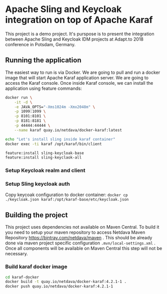 # Apache Sling and Keycloak integration on top of Apache Karaf

This project is a demo project. It's purspose is to present the integration between Apache Sling and
Keycloak IDM projects at Adapt.to 2018 conference in Potsdam, Germany.


## Running the application

The easiest way to run is via Docker.
We are going to pull and run a docker image that will start Apache Karaf application server.
We are going to access the Karaf console.
Once inside Karaf console, we can install the application using feature commands:

```sh
docker run \
    -it -d \
    -e JAVA_OPTS="-Xms1024m -Xmx2048m" \
    -p 1099:1099 \
    -p 8101:8101 \
    -p 8181:8181 \
    -p 44444:44444 \
    --name karaf quay.io/netdava/docker-karaf:latest

echo "Let's install sling inside karaf container"
docker exec -ti karaf /opt/karaf/bin/client

feature:install sling-keycloak-base
feature:install sling-keyclaok-all

```

###  Setup Keycloak realm and client


### Setup Sling keycloak auth

Copy keycoak configuration to docker container: `docker cp ./keycloak.json karaf:/opt/karaf-base/etc/keycloak.json`


## Building the project

This project uses dependencies not available on Maven Central.
To build it you need to setup your maven repository to access Netdava Maven Repository https://bintray.com/netdava/maven .
This should be already done via maven project specific configuration `.mvn/local-settings.xml` .
Once all components will be available on Maven Central this step will not be necessary.

### Build karaf docker image

```sh
cd karaf-docker
docker build -t quay.io/netdava/docker-karaf:4.2.1-1 .
docker push quay.io/netdava/docker-karaf:4.2.1-1

```

